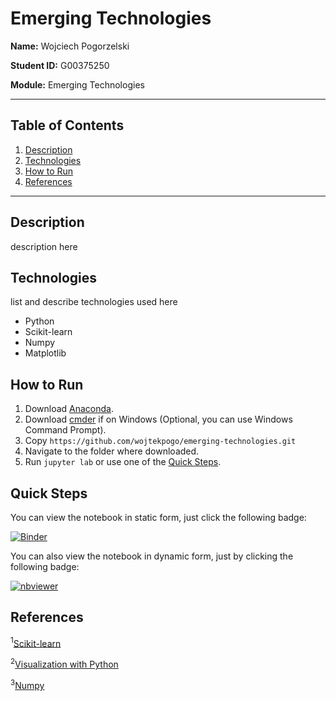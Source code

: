 # Emerging Technologies

**Name:** Wojciech Pogorzelski 

**Student ID:** G00375250

**Module:** Emerging Technologies

___

## Table of Contents  
1. [Description](#description)  
2. [Technologies](#technologies)
3. [How to Run](#howto)  
4. [References](#references)
---
   

## Description
<a name="description"/>

description here




## Technologies
<a name="technologies"/>

list and describe technologies used here

* Python
* Scikit-learn
* Numpy
* Matplotlib




## How to Run
<a name="howto"/>

1. Download [Anaconda](https://www.anaconda.com/products/individual).
2. Download [cmder](https://cmder.net/) if on Windows (Optional, you can use Windows Command Prompt).
3. Copy `https://github.com/wojtekpogo/emerging-technologies.git`
4. Navigate to the folder where downloaded.
5. Run `jupyter lab` or use one of the [Quick Steps](#quicksteps).

## Quick Steps
<a name="quicksteps"/>

You can view the notebook in static form, just click the following badge:

[![Binder](https://mybinder.org/badge_logo.svg)](https://hub.gke2.mybinder.org/user/wojtekpogo-emerging-technologies-wnlkbeob/lab)

You can also view the notebook in dynamic form, just by clicking the following badge:

[![nbviewer](https://raw.githubusercontent.com/jupyter/design/master/logos/Badges/nbviewer_badge.svg)](https://nbviewer.org/github/wojtekpogo/emerging-technologies/tree/main/)




## References
<a name="references"/>

<sup>1</sup>[Scikit-learn](https://scikit-learn.org/stable/)

<sup>2</sup>[Visualization with Python](https://matplotlib.org/)

<sup>3</sup>[Numpy](https://numpy.org/doc/stable/)





